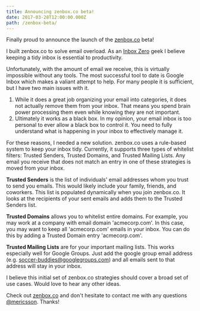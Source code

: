```yaml
---
title: Announcing zenbox.co beta!
date: 2017-03-28T12:00:00.000Z
path: /zenbox-beta/
---
```


Finally proud to announce the launch of the [zenbox.co](https://zenbox.co) beta!

I built zenbox.co to solve email overload. As an [Inbox Zero](http://www.43folders.com/izero) geek I believe keeping a tidy inbox is essential to productivity.

Unfortunately, with the amount of email we receive, this is virtually impossible without any tools. The most successful tool to date is Google Inbox which makes a valiant attempt to help. For many people it is sufficient, but I have two main issues with it.

1. While it does a great job organizing your email into categories, it does not actually remove them from your inbox. That means you spend brain power processing them even while knowing they are not important.
1. Ultimately it works as a black box. In my opinion, your email inbox is too personal to ever allow a black box to control it. You need to fully understand what is happening in your inbox to effectively manage it.

For these reasons, I needed a new solution. zenbox.co uses a rule-based system to keep your inbox tidy. Currently, it supports three types of whitelist filters: Trusted Senders, Trusted Domains, and Trusted Mailing Lists. Any email you receive that does not match an entry in one of these strategies is moved from your inbox.

**Trusted Senders** is the list of individuals' email addresses whom you trust to send you emails. This would likely include your family, friends, and coworkers. This list is populated dynamically when you join zenbox.co. It looks at the recipients of your sent emails and adds them to the Trusted Senders list.

**Trusted Domains** allows you to whitelist entire domains. For example, you may work at a company with email domain 'acmecorp.com'. In this case, you may want to keep all 'acmecorp.com' emails in your inbox. You can do this by adding a Trusted Domain entry 'acmecorp.com'.

**Trusted Mailing Lists** are for your important mailing lists. This works especially well for Google Groups. Just add the google group email address (e.g. soccer-buddies@googlegroups.com) and all emails sent to that address will stay in your inbox.

I believe this initial set of zenbox.co strategies should cover a broad set of use cases. Would love to hear any other ideas.

Check out [zenbox.co](https://zenbox.co) and don't hesitate to contact me with any questions [@mericsson](https://twitter.com/mericsson). Thanks!
